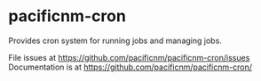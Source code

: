 # pacificnm-cron

Provides cron system for running jobs and managing jobs.

File issues at https://github.com/pacificnm/pacificnm-cron/issues
Documentation is at https://github.com/pacificnm/pacificnm-cron/